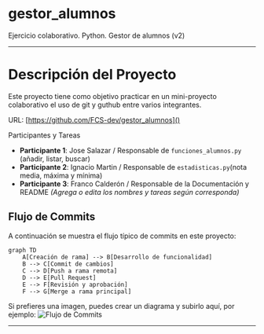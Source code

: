 # gestor_alumnos

Ejercicio colaborativo. Python. Gestor de alumnos (v2)

---

# Descripción del Proyecto

Este proyecto tiene como objetivo practicar en un mini-proyecto colaborativo el uso de git y guthub entre varios integrantes.

URL: [https://github.com/FCS-dev/gestor_alumnos]()

Participantes y Tareas

- **Participante 1**: Jose Salazar  / Responsable de  `funciones_alumnos.py` (añadir, listar, buscar)
- **Participante 2**: Ignacio Martin / Responsable de `estadisticas.py`(nota media, máxima y mínima)
- **Participante 3**: Franco Calderón / Responsable de la Documentación y README
  *(Agrega o edita los nombres y tareas según corresponda)*

## Flujo de Commits

A continuación se muestra el flujo típico de commits en este proyecto:

```mermaid
graph TD
    A[Creación de rama] --> B[Desarrollo de funcionalidad]
    B --> C[Commit de cambios]
    C --> D[Push a rama remota]
    D --> E[Pull Request]
    E --> F[Revisión y aprobación]
    F --> G[Merge a rama principal]
```

Si prefieres una imagen, puedes crear un diagrama y subirlo aquí, por ejemplo:
![Flujo de Commits](ruta/a/imagen.png)

---
